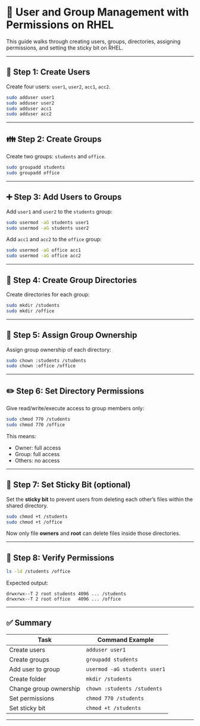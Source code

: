 
# 👥 User and Group Management with Permissions on RHEL

This guide walks through creating users, groups, directories, assigning permissions, and setting the sticky bit on RHEL.

---

## 👤 Step 1: Create Users

Create four users: `user1`, `user2`, `acc1`, `acc2`.

```bash
sudo adduser user1
sudo adduser user2
sudo adduser acc1
sudo adduser acc2
```

---

## 👪 Step 2: Create Groups

Create two groups: `students` and `office`.

```bash
sudo groupadd students
sudo groupadd office
```

---

## ➕ Step 3: Add Users to Groups

Add `user1` and `user2` to the `students` group:

```bash
sudo usermod -aG students user1
sudo usermod -aG students user2
```

Add `acc1` and `acc2` to the `office` group:

```bash
sudo usermod -aG office acc1
sudo usermod -aG office acc2
```

---

## 📁 Step 4: Create Group Directories

Create directories for each group:

```bash
sudo mkdir /students
sudo mkdir /office
```

---

## 🔐 Step 5: Assign Group Ownership

Assign group ownership of each directory:

```bash
sudo chown :students /students
sudo chown :office /office
```

---

## ✏️ Step 6: Set Directory Permissions

Give read/write/execute access to group members only:

```bash
sudo chmod 770 /students
sudo chmod 770 /office
```

This means:
- Owner: full access
- Group: full access
- Others: no access

---

## 📌 Step 7: Set Sticky Bit (optional)

Set the **sticky bit** to prevent users from deleting each other’s files within the shared directory.

```bash
sudo chmod +t /students
sudo chmod +t /office
```

Now only file **owners** and **root** can delete files inside those directories.

---

## 🧪 Step 8: Verify Permissions

```bash
ls -ld /students /office
```

Expected output:
```
drwxrwx--T 2 root students 4096 ... /students
drwxrwx--T 2 root office   4096 ... /office
```

---

## ✅ Summary

| Task                         | Command Example                        |
|------------------------------|-----------------------------------------|
| Create users                 | `adduser user1`                         |
| Create groups                | `groupadd students`                    |
| Add user to group            | `usermod -aG students user1`           |
| Create folder                | `mkdir /students`                      |
| Change group ownership       | `chown :students /students`            |
| Set permissions              | `chmod 770 /students`                  |
| Set sticky bit               | `chmod +t /students`                   |

---
